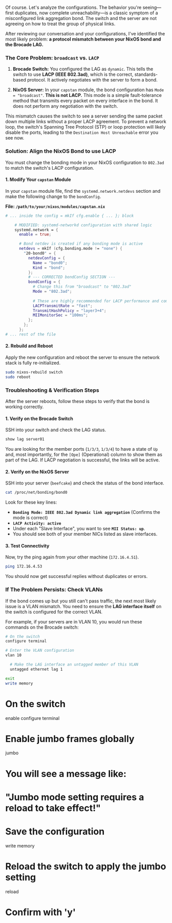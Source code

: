 Of course. Let's analyze the configurations. The behavior you're seeing—first duplicates, now complete unreachability—is a classic symptom of a misconfigured link aggregation bond. The switch and the server are not agreeing on how to treat the group of physical links.

After reviewing our conversation and your configurations, I've identified the most likely problem: **a protocol mismatch between your NixOS bond and the Brocade LAG.**

### The Core Problem: `broadcast` vs. `LACP`

1.  **Brocade Switch:** You configured the LAG as `dynamic`. This tells the switch to use **LACP (IEEE 802.3ad)**, which is the correct, standards-based protocol. It actively negotiates with the server to form a bond.

2.  **NixOS Server:** In your `capstan` module, the bond configuration has `Mode = "broadcast"`. **This is not LACP.** This mode is a simple fault-tolerance method that transmits every packet on every interface in the bond. It does not perform any negotiation with the switch.

This mismatch causes the switch to see a server sending the same packet down multiple links without a proper LACP agreement. To prevent a network loop, the switch's Spanning Tree Protocol (STP) or loop protection will likely disable the ports, leading to the `Destination Host Unreachable` error you see now.

### **Solution: Align the NixOS Bond to use LACP**

You must change the bonding mode in your NixOS configuration to `802.3ad` to match the switch's LACP configuration.

#### 1. Modify Your `capstan` Module

In your `capstan` module file, find the `systemd.network.netdevs` section and make the following change to the `bondConfig`.

**File: `/path/to/your/nixos/modules/capstan.nix`**

```nix
# ... inside the config = mkIf cfg.enable { ... }; block

    # MODIFIED: systemd-networkd configuration with shared logic
    systemd.network = {
      enable = true;

      # Bond netdev is created if any bonding mode is active
      netdevs = mkIf (cfg.bonding.mode != "none") {
        "20-bond0" = {
          netdevConfig = {
            Name = "bond0";
            Kind = "bond";
          };
          # --- CORRECTED bondConfig SECTION ---
          bondConfig = {
            # Change this from "broadcast" to "802.3ad"
            Mode = "802.3ad";
            
            # These are highly recommended for LACP performance and compatibility
            LACPTransmitRate = "fast";
            TransmitHashPolicy = "layer3+4";
            MIIMonitorSec = "100ms";
          };
        };
      };
# ... rest of the file
```

#### 2. Rebuild and Reboot

Apply the new configuration and reboot the server to ensure the network stack is fully re-initialized.

```bash
sudo nixos-rebuild switch
sudo reboot
```

### **Troubleshooting & Verification Steps**

After the server reboots, follow these steps to verify that the bond is working correctly.

#### 1. Verify on the Brocade Switch

SSH into your switch and check the LAG status.

```bash
show lag server01
```

You are looking for the member ports (`1/3/3`, `1/3/4`) to have a state of `Up` and, most importantly, for the `[Ope]` (Operational) column to show them as part of the LAG. If LACP negotiation is successful, the links will be active.

#### 2. Verify on the NixOS Server

SSH into your server (`beefcake`) and check the status of the bond interface.

```bash
cat /proc/net/bonding/bond0
```

Look for these key lines:
* **`Bonding Mode: IEEE 802.3ad Dynamic link aggregation`** (Confirms the mode is correct)
* **`LACP Activity: active`**
* Under each "Slave Interface", you want to see **`MII Status: up`**.
* You should see both of your member NICs listed as slave interfaces.

#### 3. Test Connectivity

Now, try the ping again from your other machine (`172.16.4.51`).

```bash
ping 172.16.4.53
```

You should now get successful replies without duplicates or errors.

### If The Problem Persists: Check VLANs

If the bond comes up but you still can't pass traffic, the next most likely issue is a VLAN mismatch. You need to ensure the **LAG interface itself** on the switch is configured for the correct VLAN.

For example, if your servers are in VLAN 10, you would run these commands on the Brocade switch:
```bash
# On the switch
configure terminal

# Enter the VLAN configuration
vlan 10

  # Make the LAG interface an untagged member of this VLAN
  untagged ethernet lag 1

exit
write memory
```


# On the switch
enable
configure terminal

# Enable jumbo frames globally
jumbo

# You will see a message like:
# "Jumbo mode setting requires a reload to take effect!"

# Save the configuration
write memory

# Reload the switch to apply the jumbo setting
reload

# Confirm with 'y'
